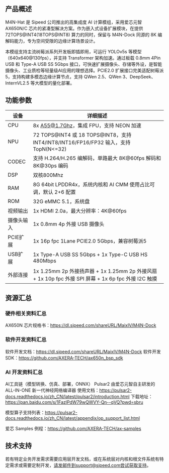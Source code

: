 ## 产品概述

M4N-Hat 是 Sipeed 公司推出的高集成度 AI 计算模组，采用爱芯元智 AX650N/C 芯片的紧凑型解决方案。作为嵌入式设备扩展模块，在提供 72TOPS@INT4(18TOPS@INT8) 算力的同时，保留与 M4N-Dock 同源的 8K 编解码能力，专为空间受限的边缘计算场景设计。

本模组支持主流树莓派系列开发板即插即用，可运行 YOLOv5s 等模型（640x640@130fps），并支持 Transformer 架构加速。通过板载 0.8mm 4Pin USB 和 Type-A USB SS 5Gbps 接口，可快速扩展摄像头、存储等外设，是智能摄像头、工业质检等轻量级AI应用的理想选择。PCIE2.0 扩展接口完美适配树莓派5，支持构建多模态边缘计算节点，支持 QWen 2.5、QWen 3、DeepSeek、InternVL2.5 等大模型的量化部署。

## 功能参数

| 设备     | 详细描述                                             |
| ------- | --------------------------------------------------- |
| CPU     | 8x A55@1.7Ghz，集成 FPU，支持 NEON 加速                |
| NPU     | 72 TOPS@INT4 或 18 TOPS@INT8，支持INT4/INT8/INT16/FP16/FP32 输入，支持 TopN(N<=32) |
| CODEC   | 支持 H.264/H.265 编解码，单路最大 8K@60fps 解码和 8K@30ps 编码  |
| DSP     | 双核800Mhz                                                 |
| RAM     | 8G 64bit LPDDR4x，系统内核和 AI CMM 使用占比可调，默认 2+6 配置  |
| ROM     | 32G eMMC 5.1，系统盘                                        |
| 视频输出  | 1x HDMI 2.0a，最大分辨率：4K@60fps                   |
| 摄像头输入| 1x 0.8mm 4p 外接 USB 摄像头                          |
| PCIE扩展 | 1x 16p fpc 1Lane PCIE2.0 5Gbps，兼容树莓派5          |
| USB扩展  | 1x Type-A USB SS 5Gbps + 1x Type-C USB HS 480Mbps  |
| 外部连接  | 1x 1.25mm 2p 外接扬声器 + 1x 1.25mm 2p 外接风扇 + 1x 10p fpc 外接 SPI 屏幕 + 1x 6p fpc 外接 I2C 触摸 |

## 资源汇总

### 硬件相关资料汇总

AX650N 芯片规格书：https://dl.sipeed.com/shareURL/MaixIV/M4N-Dock

### 软件开发资料汇总
软件开发文档：https://dl.sipeed.com/shareURL/MaixIV/M4N-Dock
软件开发SDK：https://github.com/AXERA-TECH/ax650n_bsp_sdk

### AI 开发资料汇总
AI工具链（模型转换、仿真、部署，ONNX）
Pulsar2 由爱芯元智自主研发的 ALL-IN-ONE 新一代神经网络编译器
使用文档：https://pulsar2-docs.readthedocs.io/zh_CN/latest/pulsar2/introduction.html
下载地址：https://pan.baidu.com/s/1FazlPdW79wQWVY-Qn--qVQ?pwd=sbru

模型算子支持列表：https://pulsar2-docs.readthedocs.io/zh_CN/latest/appendix/op_support_list.html

爱芯 Samples 例程：https://github.com/AXERA-TECH/ax-samples


## 技术支持
若有特定业务开发需求需要应用层开发文档，或在系统层对内核和根文件系统有特定需求或需要定制开发，请发邮件到support@sipeed.com尝试获取支持。
